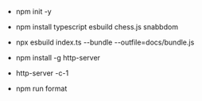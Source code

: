 - npm init -y
- npm install typescript esbuild chess.js snabbdom

- npx esbuild index.ts --bundle --outfile=docs/bundle.js

- npm install -g http-server
- http-server -c-1

- npm run format
